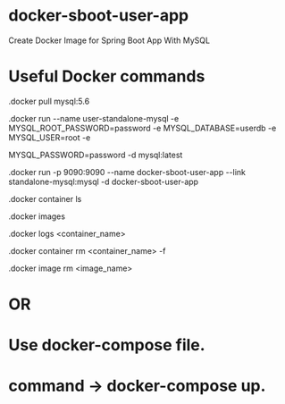 # docker-sboot-user-app
Create Docker Image for Spring Boot App With MySQL

# Useful Docker commands
.docker pull mysql:5.6

.docker run --name user-standalone-mysql -e MYSQL_ROOT_PASSWORD=password -e MYSQL_DATABASE=userdb -e MYSQL_USER=root -e 

MYSQL_PASSWORD=password -d mysql:latest

.docker run -p 9090:9090 --name docker-sboot-user-app --link standalone-mysql:mysql -d docker-sboot-user-app

.docker container ls

.docker images

.docker logs <container_name>

.docker container rm <container_name> -f

.docker image rm <image_name>


# OR
# Use docker-compose file.
# command -> docker-compose up.
